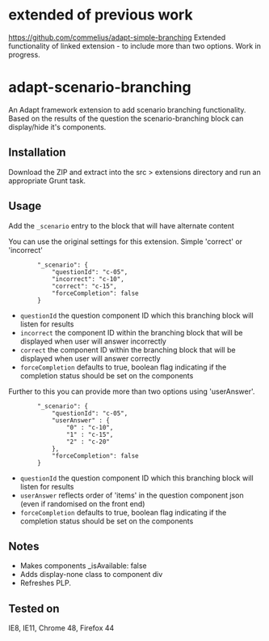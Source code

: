 # extended of previous work 
https://github.com/commelius/adapt-simple-branching Extended functionality of linked extension - to include more than two options. Work in progress. 

# adapt-scenario-branching
An Adapt framework extension to add scenario branching functionality. Based on the results of the question the scenario-branching block can display/hide it's components.

## Installation

Download the ZIP and extract into the src > extensions directory and run an appropriate Grunt task.

## Usage

Add the `_scenario` entry to the block that will have alternate content

You can use the original settings for this extension. Simple 'correct' or 'incorrect'

```
        "_scenario": {
            "questionId": "c-05",
            "incorrect": "c-10",
            "correct": "c-15",
            "forceCompletion": false
        }
```

* `questionId` the question component ID which this branching block will listen for results
* `incorrect` the component ID within the branching block that will be displayed when user will answer incorrectly
* `correct` the component ID within the branching block that will be displayed when user will answer correctly
* `forceCompletion` defaults to true, boolean flag indicating if the completion status should be set on the components

Further to this you can provide more than two options using 'userAnswer'.


```
        "_scenario": {
            "questionId": "c-05",
            "userAnswer" : {
                "0" : "c-10",
                "1" : "c-15",
                "2" : "c-20"
            },
            "forceCompletion": false
        }
```

* `questionId` the question component ID which this branching block will listen for results
* `userAnswer` reflects order of 'items' in the question component json (even if randomised on the front end)
* `forceCompletion` defaults to true, boolean flag indicating if the completion status should be set on the components

## Notes

* Makes components _isAvailable: false
* Adds display-none class to component div
* Refreshes PLP.

## Tested on

IE8, IE11, Chrome 48, Firefox 44
